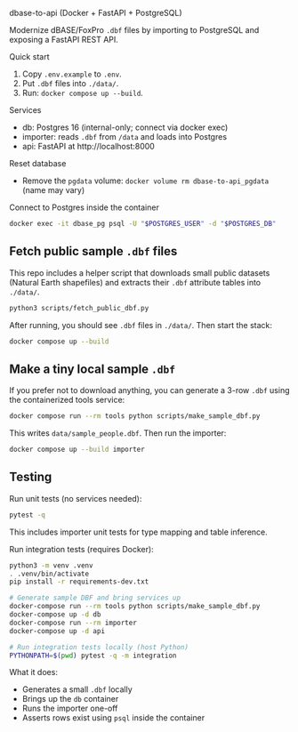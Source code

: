 dbase-to-api (Docker + FastAPI + PostgreSQL)

Modernize dBASE/FoxPro `.dbf` files by importing to PostgreSQL and exposing a FastAPI REST API.

Quick start
1) Copy `.env.example` to `.env`.
2) Put `.dbf` files into `./data/`.
3) Run: `docker compose up --build`.

Services
- db: Postgres 16 (internal-only; connect via docker exec)
- importer: reads `.dbf` from `/data` and loads into Postgres
- api: FastAPI at http://localhost:8000

Reset database
- Remove the `pgdata` volume: `docker volume rm dbase-to-api_pgdata` (name may vary)

Connect to Postgres inside the container
```bash
docker exec -it dbase_pg psql -U "$POSTGRES_USER" -d "$POSTGRES_DB"
```

## Fetch public sample `.dbf` files

This repo includes a helper script that downloads small public datasets (Natural Earth shapefiles) and extracts their `.dbf` attribute tables into `./data/`.

```bash
python3 scripts/fetch_public_dbf.py
```

After running, you should see `.dbf` files in `./data/`. Then start the stack:

```bash
docker compose up --build
```

## Make a tiny local sample `.dbf`

If you prefer not to download anything, you can generate a 3-row `.dbf` using the containerized tools service:

```bash
docker compose run --rm tools python scripts/make_sample_dbf.py
```

This writes `data/sample_people.dbf`. Then run the importer:

```bash
docker compose up --build importer
```

## Testing

Run unit tests (no services needed):

```bash
pytest -q
```

This includes importer unit tests for type mapping and table inference.

Run integration tests (requires Docker):

```bash
python3 -m venv .venv
. .venv/bin/activate
pip install -r requirements-dev.txt

# Generate sample DBF and bring services up
docker-compose run --rm tools python scripts/make_sample_dbf.py
docker-compose up -d db
docker-compose run --rm importer
docker-compose up -d api

# Run integration tests locally (host Python)
PYTHONPATH=$(pwd) pytest -q -m integration
```

What it does:
- Generates a small `.dbf` locally
- Brings up the `db` container
- Runs the importer one-off
- Asserts rows exist using `psql` inside the container

